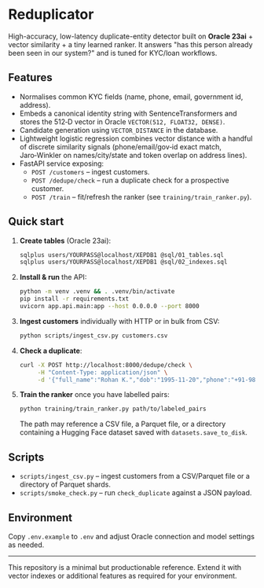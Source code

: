 # Reduplicator

High-accuracy, low-latency duplicate-entity detector built on **Oracle 23ai** +
vector similarity + a tiny learned ranker.  It answers "has this person already
been seen in our system?" and is tuned for KYC/loan workflows.

## Features

* Normalises common KYC fields (name, phone, email, government id, address).
* Embeds a canonical identity string with SentenceTransformers and stores the
  512‑D vector in Oracle `VECTOR(512, FLOAT32, DENSE)`.
* Candidate generation using `VECTOR_DISTANCE` in the database.
* Lightweight logistic regression combines vector distance with a handful of
  discrete similarity signals (phone/email/gov‑id exact match, Jaro‑Winkler on
  names/city/state and token overlap on address lines).
* FastAPI service exposing:
  * `POST /customers` – ingest customers.
  * `POST /dedupe/check` – run a duplicate check for a prospective customer.
  * `POST /train` – fit/refresh the ranker (see `training/train_ranker.py`).

## Quick start

1. **Create tables** (Oracle 23ai):

   ```bash
   sqlplus users/YOURPASS@localhost/XEPDB1 @sql/01_tables.sql
   sqlplus users/YOURPASS@localhost/XEPDB1 @sql/02_indexes.sql
   ```

2. **Install & run** the API:

   ```bash
   python -m venv .venv && . .venv/bin/activate
   pip install -r requirements.txt
   uvicorn app.api.main:app --host 0.0.0.0 --port 8000
   ```

3. **Ingest customers** individually with HTTP or in bulk from CSV:

   ```bash
   python scripts/ingest_csv.py customers.csv
   ```

4. **Check a duplicate**:

   ```bash
   curl -X POST http://localhost:8000/dedupe/check \
        -H "Content-Type: application/json" \
        -d '{"full_name":"Rohan K.","dob":"1995-11-20","phone":"+91-9876543210"}'
   ```

5. **Train the ranker** once you have labelled pairs:

   ```bash
   python training/train_ranker.py path/to/labeled_pairs
   ```

   The path may reference a CSV file, a Parquet file, or a directory containing
   a Hugging Face dataset saved with ``datasets.save_to_disk``.

## Scripts

* `scripts/ingest_csv.py` – ingest customers from a CSV/Parquet file or a
  directory of Parquet shards.
* `scripts/smoke_check.py` – run `check_duplicate` against a JSON payload.

## Environment

Copy `.env.example` to `.env` and adjust Oracle connection and model settings as
needed.

---

This repository is a minimal but productionable reference.  Extend it with
vector indexes or additional features as required for your environment.

